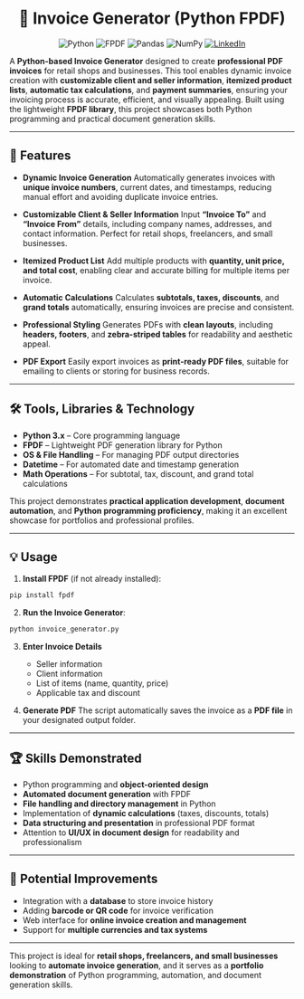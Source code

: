 
<h1 align='center'>🧾 Invoice Generator (Python FPDF)</h1>

<div align='center'>

![Python](https://img.shields.io/badge/Python-3.7%2B-blue) 
![FPDF](https://img.shields.io/badge/FPDF-2.7.0%2B-green) 
![Pandas](https://img.shields.io/badge/Pandas-1.0%2B-yellowgreen) 
![NumPy](https://img.shields.io/badge/NumPy-1.18%2B-orange) 
[![LinkedIn](https://img.shields.io/badge/LinkedIn-Jabulente-blue?logo=linkedin)](https://linkedin.com/in/jabulente-208019349)  

</div>


A **Python-based Invoice Generator** designed to create **professional PDF invoices** for retail shops and businesses. This tool enables dynamic invoice creation with **customizable client and seller information**, **itemized product lists**, **automatic tax calculations**, and **payment summaries**, ensuring your invoicing process is accurate, efficient, and visually appealing. Built using the lightweight **FPDF library**, this project showcases both Python programming and practical document generation skills.

---

## 🚀 Features

* **Dynamic Invoice Generation**
  Automatically generates invoices with **unique invoice numbers**, current dates, and timestamps, reducing manual effort and avoiding duplicate invoice entries.

* **Customizable Client & Seller Information**
  Input **“Invoice To”** and **“Invoice From”** details, including company names, addresses, and contact information. Perfect for retail shops, freelancers, and small businesses.

* **Itemized Product List**
  Add multiple products with **quantity, unit price, and total cost**, enabling clear and accurate billing for multiple items per invoice.

* **Automatic Calculations**
  Calculates **subtotals, taxes, discounts**, and **grand totals** automatically, ensuring invoices are precise and consistent.

* **Professional Styling**
  Generates PDFs with **clean layouts**, including **headers, footers**, and **zebra-striped tables** for readability and aesthetic appeal.

* **PDF Export**
  Easily export invoices as **print-ready PDF files**, suitable for emailing to clients or storing for business records.

---

## 🛠️ Tools, Libraries & Technology

* **Python 3.x** – Core programming language
* **FPDF** – Lightweight PDF generation library for Python
* **OS & File Handling** – For managing PDF output directories
* **Datetime** – For automated date and timestamp generation
* **Math Operations** – For subtotal, tax, discount, and grand total calculations

This project demonstrates **practical application development**, **document automation**, and **Python programming proficiency**, making it an excellent showcase for portfolios and professional profiles.

---

## 💡 Usage

1. **Install FPDF** (if not already installed):

```bash
pip install fpdf
```

2. **Run the Invoice Generator**:

```bash
python invoice_generator.py
```

3. **Enter Invoice Details**

   * Seller information
   * Client information
   * List of items (name, quantity, price)
   * Applicable tax and discount

4. **Generate PDF**
   The script automatically saves the invoice as a **PDF file** in your designated output folder.

---

## 🏆 Skills Demonstrated

* Python programming and **object-oriented design**
* **Automated document generation** with FPDF
* **File handling and directory management** in Python
* Implementation of **dynamic calculations** (taxes, discounts, totals)
* **Data structuring and presentation** in professional PDF format
* Attention to **UI/UX in document design** for readability and professionalism

---

## 🔗 Potential Improvements

* Integration with a **database** to store invoice history
* Adding **barcode or QR code** for invoice verification
* Web interface for **online invoice creation and management**
* Support for **multiple currencies and tax systems**

---

This project is ideal for **retail shops, freelancers, and small businesses** looking to **automate invoice generation**, and it serves as a **portfolio demonstration** of Python programming, automation, and document generation skills.
